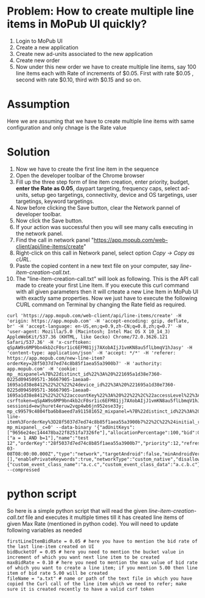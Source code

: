 # Problem: How to create multiple line items in MoPub UI quickly?

1. Login to MoPub UI
2. Create a new application
3. Create new ad-units associated to the new application
4. Create new order
5. Now under this new order we have to create multiple line items, say 100 line items each with Rate of increments of $0.05. First with rate $0.05 , second with rate $0.10, third with $0.15 and so on.

# Assumption
Here we are assuming that we have to create multiple line items with same configuration and only chnage is the Rate value

# Solution
1. Now we have to create the first line item in the sequence
2. Open the developer toolbar of the Chrome browser
3. Fill up the three step form of line item creation, enter priority, budget, **enter the Rate as 0.05**, daypart targeting, frequency caps, select ad-units, setup geo targetings, connectivity, device and OS targetings, user targetings, keyword targetings.
4. Now before clicking the Save button, clear the Network pannel of developer toolbar.
5. Now click the Save button.
6. If your action was successful then you will see many calls executing in the network panel.
7. Find the call in network panel "https://app.mopub.com/web-client/api/line-items/create"
8. Right-click on this call in Network panel, select option *Copy* *->* *Copy as cURL*.
9. Paste the copied content in a new text file on your computer, say *line-item-creation-call.txt*.
10. The "line-item-creation-call.txt" will look as following. This is the API call made to create your first Line Item. If you execute this curl command with all given parameters then it will crteate a new Line Item in MoPub UI with exactly same properties. Now we just have to execute the following CURL command on Terminal by changing the Rate field as required.

```
curl 'https://app.mopub.com/web-client/api/line-items/create' -H 'origin: https://app.mopub.com' -H 'accept-encoding: gzip, deflate, br' -H 'accept-language: en-US,en;q=0.9,zh-CN;q=0.8,zh;q=0.7' -H 'user-agent: Mozilla/5.0 (Macintosh; Intel Mac OS X 10_14_3) AppleWebKit/537.36 (KHTML, like Gecko) Chrome/72.0.3626.121 Safari/537.36' -H 'x-csrftoken: qSpAW9s6MP9bn4kb2cF0sr1ic6EFM81jj7AXobAIjJ1vmKN8au5flLbmqV1hJasy' -H 'content-type: application/json' -H 'accept: */*' -H 'referer: https://app.mopub.com/new-line-item?orderKey=28f5037d7ed74c8b85f1aea55a3900b7' -H 'authority: app.mopub.com' -H 'cookie: mp__mixpanel=%7B%22distinct_id%22%3A%20%221695a1d38e7360-0225d094509571-36667905-1aeaa0-1695a1d38e8412%22%2C%22%24device_id%22%3A%20%221695a1d38e7360-0225d094509571-36667905-1aeaa0-1695a1d38e8412%22%2C%22accountKey%22%3A%20%22%22%2C%22accessLevel%22%3A%20%22%22%2C%22%24initial_referrer%22%3A%20%22https%3A%2F%2Fapp.mopub.com%2Freports%2Fcustom%2F%22%2C%22%24initial_referring_domain%22%3A%20%22app.mopub.com%22%7D; csrftoken=qSpAW9s6MP9bn4kb2cF0sr1ic6EFM81jj7AXobAIjJ1vmKN8au5flLbmqV1hJasy; sessionid=ewjhuret4eruw2vqp4wb6jn952ese33y; mp_c99579c4804fba6b8aeed7a911581652_mixpanel=%7B%22distinct_id%22%3A%20%22b4a2ccec80294e9983b350b9f7913578%22%2C%22%24initial_referrer%22%3A%20%22https%3A%2F%2Fapp.mopub.com%2Fnew-line-item%3ForderKey%3D28f5037d7ed74c8b85f1aea55a3900b7%22%2C%22%24initial_referring_domain%22%3A%20%22app.mopub.com%22%2C%22accessLevel%22%3A%20%22member%22%2C%22accountKey%22%3A%20%221e8bbcf1b05649c98b773a742a7791cd%22%7D; mp_mixpanel__c=0' --data-binary '{"adUnitKeys":["9656e24ec144478ba22f8251fa7326fe"],"allocationPercentage":100,"bid":0.05,"budgetStrategy":"allatonce","budget":null,"budgetType":"unlimited","bidStrategy":"cpm","deviceTargeting":false,"dayPartTargeting":"alltime","end":null,"frequencyCapsEnabled":false,"includeConnectivityTargeting":"all","includeGeoTargeting":"all","keywords":["a = 1 AND b=1"],"name":"test 12","orderKey":"28f5037d7ed74c8b85f1aea55a3900b7","priority":12,"refreshInterval":0,"start":"2019-03-08T08:00:00.000Z","type":"network","targetAndroid":false,"minAndroidVersion":"1.5","maxAndroidVersion":"999","minIosVersion":"2.0","maxIosVersion":"999","targetIOS":"unchecked","targetIphone":false,"targetIpad":false,"targetIpod":false,"userAppsTargeting":"include","userAppsTargetingList":[],"enablePrivateKeywords":true,"networkType":"custom_native","disallowAutoCpm":false,"enableOverrides":true,"overrideFields":{"custom_event_class_name":"a.c.c","custom_event_class_data":"a.c.b.c"}}' --compressed
```

# python script
So here is a simple python script that will read the given *line-item-creation-call.txt* file and executes it multiple times till it has created line items of given Max Rate (mentioned in python code).
You will need to update following variables as needed
```
firstLineItemBidRate = 0.05 # here you have to mention the bid rate of the last line-item created on UI
bidBucketOf = 0.05 # here you need to mention the bucket value in increment of which you want next line item to be created
maxBidRate = 0.10 # here you need to mention the max value of bid rate of which you want to create a line item; if you mention 5.00 then line item of bid rate 5.00 will be created
fileName = "a.txt" # name or path of the text file in which you have copied the Curl call of the line item which we need to refer; make sure it is created recently to have a valid csrf token

````

